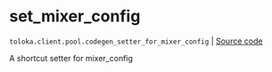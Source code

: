# set_mixer_config
`toloka.client.pool.codegen_setter_for_mixer_config` | [Source code](https://github.com/Toloka/toloka-kit/blob/v1.2.2/src/client/pool/__init__.py#L0)

A shortcut setter for mixer_config

